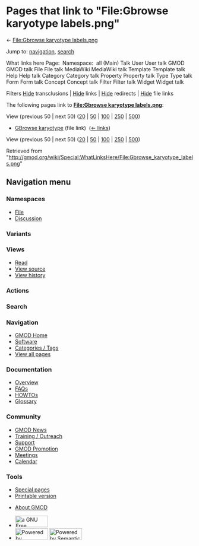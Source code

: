 <div id="mw-page-base" class="noprint">

</div>

<div id="mw-head-base" class="noprint">

</div>

<div id="content" class="mw-body" role="main">

<span id="top"></span>

<div id="mw-js-message" style="display:none;">

</div>



# <span dir="auto">Pages that link to "File:Gbrowse karyotype labels.png"</span>

<div id="bodyContent">

<div id="contentSub">

← [File:Gbrowse karyotype
labels.png](/wiki/File:Gbrowse_karyotype_labels.png "File:Gbrowse karyotype labels.png")

</div>

<div id="jump-to-nav" class="mw-jump">

Jump to: [navigation](#mw-navigation), [search](#p-search)

</div>

<div id="mw-content-text">

What links here Page:  Namespace:  all (Main) Talk User User talk GMOD
GMOD talk File File talk MediaWiki MediaWiki talk Template Template talk
Help Help talk Category Category talk Property Property talk Type Type
talk Form Form talk Concept Concept talk Filter Filter talk Widget
Widget talk

Filters
[Hide](/mediawiki/index.php?title=Special:WhatLinksHere/File:Gbrowse_karyotype_labels.png&hidetrans=1 "Special:WhatLinksHere/File:Gbrowse karyotype labels.png")
transclusions \|
[Hide](/mediawiki/index.php?title=Special:WhatLinksHere/File:Gbrowse_karyotype_labels.png&hidelinks=1 "Special:WhatLinksHere/File:Gbrowse karyotype labels.png")
links \|
[Hide](/mediawiki/index.php?title=Special:WhatLinksHere/File:Gbrowse_karyotype_labels.png&hideredirs=1 "Special:WhatLinksHere/File:Gbrowse karyotype labels.png")
redirects \|
[Hide](/mediawiki/index.php?title=Special:WhatLinksHere/File:Gbrowse_karyotype_labels.png&hideimages=1 "Special:WhatLinksHere/File:Gbrowse karyotype labels.png")
file links

The following pages link to **[File:Gbrowse karyotype
labels.png](/wiki/File:Gbrowse_karyotype_labels.png "File:Gbrowse karyotype labels.png")**:

View (previous 50 \| next 50)
([20](/mediawiki/index.php?title=Special:WhatLinksHere/File:Gbrowse_karyotype_labels.png&limit=20 "Special:WhatLinksHere/File:Gbrowse karyotype labels.png")
\|
[50](/mediawiki/index.php?title=Special:WhatLinksHere/File:Gbrowse_karyotype_labels.png&limit=50 "Special:WhatLinksHere/File:Gbrowse karyotype labels.png")
\|
[100](/mediawiki/index.php?title=Special:WhatLinksHere/File:Gbrowse_karyotype_labels.png&limit=100 "Special:WhatLinksHere/File:Gbrowse karyotype labels.png")
\|
[250](/mediawiki/index.php?title=Special:WhatLinksHere/File:Gbrowse_karyotype_labels.png&limit=250 "Special:WhatLinksHere/File:Gbrowse karyotype labels.png")
\|
[500](/mediawiki/index.php?title=Special:WhatLinksHere/File:Gbrowse_karyotype_labels.png&limit=500 "Special:WhatLinksHere/File:Gbrowse karyotype labels.png"))

- [GBrowse karyotype](/wiki/GBrowse_karyotype "GBrowse karyotype") (file
  link) ‎ <span class="mw-whatlinkshere-tools">([←
  links](/mediawiki/index.php?title=Special:WhatLinksHere&target=GBrowse+karyotype "Special:WhatLinksHere"))</span>

View (previous 50 \| next 50)
([20](/mediawiki/index.php?title=Special:WhatLinksHere/File:Gbrowse_karyotype_labels.png&limit=20 "Special:WhatLinksHere/File:Gbrowse karyotype labels.png")
\|
[50](/mediawiki/index.php?title=Special:WhatLinksHere/File:Gbrowse_karyotype_labels.png&limit=50 "Special:WhatLinksHere/File:Gbrowse karyotype labels.png")
\|
[100](/mediawiki/index.php?title=Special:WhatLinksHere/File:Gbrowse_karyotype_labels.png&limit=100 "Special:WhatLinksHere/File:Gbrowse karyotype labels.png")
\|
[250](/mediawiki/index.php?title=Special:WhatLinksHere/File:Gbrowse_karyotype_labels.png&limit=250 "Special:WhatLinksHere/File:Gbrowse karyotype labels.png")
\|
[500](/mediawiki/index.php?title=Special:WhatLinksHere/File:Gbrowse_karyotype_labels.png&limit=500 "Special:WhatLinksHere/File:Gbrowse karyotype labels.png"))

</div>

<div class="printfooter">

Retrieved from
"<http://gmod.org/wiki/Special:WhatLinksHere/File:Gbrowse_karyotype_labels.png>"

</div>

<div id="catlinks" class="catlinks catlinks-allhidden">

</div>

<div class="visualClear">

</div>

</div>

</div>

<div id="mw-navigation">

## Navigation menu

<div id="mw-head">



<div id="left-navigation">

<div id="p-namespaces" class="vectorTabs" role="navigation"
aria-labelledby="p-namespaces-label">

### Namespaces

- <span id="ca-nstab-image"><a href="/wiki/File:Gbrowse_karyotype_labels.png" accesskey="c"
  title="View the file page [c]">File</a></span>
- <span id="ca-talk"><a
  href="/mediawiki/index.php?title=File_talk:Gbrowse_karyotype_labels.png&amp;action=edit&amp;redlink=1"
  accesskey="t"
  title="Discussion about the content page [t]">Discussion</a></span>

</div>

<div id="p-variants" class="vectorMenu emptyPortlet" role="navigation"
aria-labelledby="p-variants-label">

### 

### Variants[](#)

<div class="menu">

</div>

</div>

</div>

<div id="right-navigation">

<div id="p-views" class="vectorTabs" role="navigation"
aria-labelledby="p-views-label">

### Views

- <span id="ca-view">[Read](/wiki/File:Gbrowse_karyotype_labels.png)</span>
- <span id="ca-viewsource"><a
  href="/mediawiki/index.php?title=File:Gbrowse_karyotype_labels.png&amp;action=edit"
  accesskey="e" title="This page is protected.
  You can view its source [e]">View source</a></span>
- <span id="ca-history"><a
  href="/mediawiki/index.php?title=File:Gbrowse_karyotype_labels.png&amp;action=history"
  accesskey="h" title="Past revisions of this page [h]">View history</a></span>

</div>

<div id="p-cactions" class="vectorMenu emptyPortlet" role="navigation"
aria-labelledby="p-cactions-label">

### Actions[](#)

<div class="menu">

</div>

</div>

<div id="p-search" role="search">

### Search

<div id="simpleSearch">

</div>

</div>

</div>

</div>

<div id="mw-panel">

<div id="p-logo" role="banner">

<a href="/wiki/Main_Page"
style="background-image: url(http://gmod.org/images/GMOD-cogs.png);"
title="Visit the main page"></a>

</div>

<div id="p-Navigation" class="portal" role="navigation"
aria-labelledby="p-Navigation-label">

### Navigation

<div class="body">

- <span id="n-GMOD-Home">[GMOD Home](/wiki/Main_Page)</span>
- <span id="n-Software">[Software](/wiki/GMOD_Components)</span>
- <span id="n-Categories-.2F-Tags">[Categories /
  Tags](/wiki/Categories)</span>
- <span id="n-View-all-pages">[View all
  pages](/wiki/Special:AllPages)</span>

</div>

</div>

<div id="p-Documentation" class="portal" role="navigation"
aria-labelledby="p-Documentation-label">

### Documentation

<div class="body">

- <span id="n-Overview">[Overview](/wiki/Overview)</span>
- <span id="n-FAQs">[FAQs](/wiki/Category:FAQ)</span>
- <span id="n-HOWTOs">[HOWTOs](/wiki/Category:HOWTO)</span>
- <span id="n-Glossary">[Glossary](/wiki/Glossary)</span>

</div>

</div>

<div id="p-Community" class="portal" role="navigation"
aria-labelledby="p-Community-label">

### Community

<div class="body">

- <span id="n-GMOD-News">[GMOD News](/wiki/GMOD_News)</span>
- <span id="n-Training-.2F-Outreach">[Training /
  Outreach](/wiki/Training_and_Outreach)</span>
- <span id="n-Support">[Support](/wiki/Support)</span>
- <span id="n-GMOD-Promotion">[GMOD
  Promotion](/wiki/GMOD_Promotion)</span>
- <span id="n-Meetings">[Meetings](/wiki/Meetings)</span>
- <span id="n-Calendar">[Calendar](/wiki/Calendar)</span>

</div>

</div>

<div id="p-tb" class="portal" role="navigation"
aria-labelledby="p-tb-label">

### Tools

<div class="body">

- <span id="t-specialpages"><a href="/wiki/Special:SpecialPages" accesskey="q"
  title="A list of all special pages [q]">Special pages</a></span>
- <span id="t-print"><a
  href="/mediawiki/index.php?title=Special:WhatLinksHere/File:Gbrowse_karyotype_labels.png&amp;printable=yes"
  rel="alternate" accesskey="p"
  title="Printable version of this page [p]">Printable version</a></span>

</div>

</div>

</div>

</div>

<div id="footer" role="contentinfo">

- <span id="footer-places-about">[About
  GMOD](/wiki/GMOD:About "GMOD:About")</span>

<!-- -->

- <span id="footer-copyrightico">[<img src="http://www.gnu.org/graphics/gfdl-logo-small.png" width="88"
  height="31" alt="a GNU Free Documentation License" />](http://www.gnu.org/licenses/fdl-1.3.html)</span>
- <span id="footer-poweredbyico">[<img src="/mediawiki/skins/common/images/poweredby_mediawiki_88x31.png"
  width="88" height="31" alt="Powered by MediaWiki" />](//www.mediawiki.org/)
  [<img
  src="/mediawiki/extensions/SemanticMediaWiki/includes/../resources/images/smw_button.png"
  width="88" height="31" alt="Powered by Semantic MediaWiki" />](https://www.semantic-mediawiki.org/wiki/Semantic_MediaWiki)</span>

<div style="clear:both">

</div>

</div>
